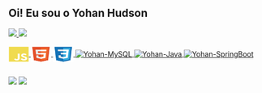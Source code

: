 ## Oi! Eu sou o Yohan Hudson <!-- um estudante de Analise e desenvolcimento de Sistemas(ADS) / Spetech High School! -->

<div align="start"> 
  <a href="https://github.com/yohanhudson">
    <img height="180em" src="https://github-readme-stats.vercel.app/api?username=yohanhudson&show_icons=true&theme=dracula&include_all_commits=true&count_private=true"/>
  <img height="180em" src="https://github-readme-stats.vercel.app/api/top-langs/?username=yohanhudson&layout=compact&langs_count=7&theme=dracula"/>
</div>
  </div>
  <div style="display: inline_block"><br>
  <img align="center" alt="Yohan-Js" height="30" width="40" src="https://raw.githubusercontent.com/devicons/devicon/master/icons/javascript/javascript-plain.svg">
  <img align="center" alt="Yohan-HTML" height="30" width="40" src="https://raw.githubusercontent.com/devicons/devicon/master/icons/html5/html5-original.svg">
  <img align="center" alt="Yohan-CSS" height="30" width="40" src="https://raw.githubusercontent.com/devicons/devicon/master/icons/css3/css3-original.svg">
  <img align="center" alt="Yohan-MySQL" height="30" width="40" src="https://img.icons8.com/fluent/48/000000/mysql-logo.png"/>
  <img align="center" alt="Yohan-Java" height="80" width=60" src="https://cdn.jsdelivr.net/gh/devicons/devicon/icons/java/java-original-wordmark.svg"/>
<!--   <img align="center" alt="Yohan-Kotlin" height="80" width=60" src="https://icons8.com.br/icon/ZoxjA0jZDdFZ/kotlin"/> -->
  <img align="center" alt="Yohan-SpringBoot" height="80" width=60" src="https://cdn.jsdelivr.net/gh/devicons/devicon/icons/spring/spring-original-wordmark.svg" />
</div>

  ##
  
  <div> 
  <a href = "mailto:contatoyohan.hudson@gmail.com"><img src="https://img.shields.io/badge/-Gmail-%23333?style=for-the-badge&logo=gmail&logoColor=white" target="_blank"></a>
  <a href="https://www.linkedin.com/in/yohan-torquato-arcas-hudson-9727b9201/" target="_blank"><img src="https://img.shields.io/badge/-LinkedIn-%230077B5?style=for-the-badge&logo=linkedin&logoColor=white" target="_blank"></a> 
</div>


<!-- Obrigado por ter visto meu perfil, me segue e acompanhe meus trabalhos futuros!-->
